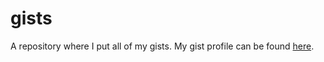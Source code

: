 # gists
A repository where I put all of my gists.
My gist profile can be found [here](https://gist.github.com/waitblock).
